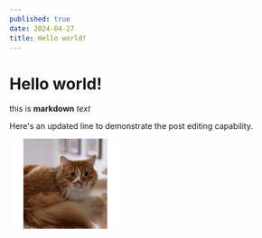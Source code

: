 ```yaml
---
published: true
date: 2024-04-27
title: Hello world!
---
```

# Hello world!

this is **markdown** _text_

Here's an updated line to demonstrate the post editing capability.

![](/public/media/crop.png)